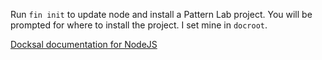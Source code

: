 Run `fin init` to update node and install a Pattern Lab project. You will be prompted for where to install the project. I set mine in `docroot`.

[Docksal documentation for NodeJS](https://docs.docksal.io/service/cli/nodejs/)
